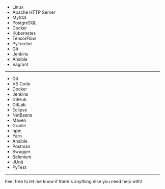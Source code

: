 

- Linux
- Apache HTTP Server
- MySQL
- PostgreSQL
- Docker
- Kubernetes
- TensorFlow
- PyTorchd
- Git
- Jenkins
- Ansible
- Vagrant

---





- Git
- VS Code
- Docker
- Jenkins
- GitHub
- GitLab
- Eclipse
- NetBeans
- Maven
- Gradle
- npm
- Yarn
- Ansible
- Postman
- Swagger
- Selenium
- JUnit
- PyTest



---



Feel free to let me know if there's anything else you need help with!
